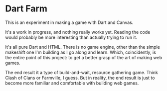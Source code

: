 # Dart Farm

This is an experiment in making a game with Dart and Canvas.

It's a work in progress, and nothing really works yet. Reading the code would probably be more interesting than actually trying to run it.

It's all pure Dart and HTML. There is no game engine, other than the simple makeshift one I'm building as I go along and learn. Which, coincidently, is the entire point of this project: to get a better grasp of the art of making web games.

The end result it a type of build-and-wait, resource gathering game. Think Clash of Clans or Farmville, I guess. But in reality, the end result is just to become more familiar and comfortable with building web games.


